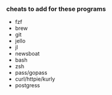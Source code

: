 ### cheats to add for these programs 
- fzf 
- brew
- git
- jello
- jl
- newsboat
- bash
- zsh
- pass/gopass
- curl/httpie/kurly
- postgress 
